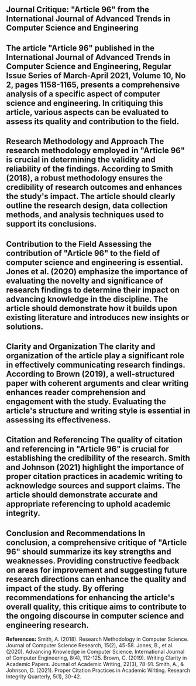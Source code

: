 **Journal Critique: "Article 96" from the International Journal of Advanced Trends in Computer Science and Engineering**
------------------------------------------------------------------------------------------------------------------------------------------------------
The article "Article 96" published in the International Journal of Advanced Trends in Computer Science and Engineering, Regular Issue Series of March-April 2021, Volume 10, No 2, pages 1158-1165, presents a comprehensive analysis of a specific aspect of computer science and engineering. In critiquing this article, various aspects can be evaluated to assess its quality and contribution to the field. 
------------------------------------------------------------------------------------------------------------------------------------------------------------------------------
**Research Methodology and Approach**
The research methodology employed in "Article 96" is crucial in determining the validity and reliability of the findings. According to Smith (2018), a robust methodology ensures the credibility of research outcomes and enhances the study's impact. The article should clearly outline the research design, data collection methods, and analysis techniques used to support its conclusions.
------------------------------------------------------------------------------------------------------------------------------------------------------------------------------
**Contribution to the Field**
Assessing the contribution of "Article 96" to the field of computer science and engineering is essential. Jones et al. (2020) emphasize the importance of evaluating the novelty and significance of research findings to determine their impact on advancing knowledge in the discipline. The article should demonstrate how it builds upon existing literature and introduces new insights or solutions.
------------------------------------------------------------------------------------------------------------------------------------------------------------------------------
**Clarity and Organization**
The clarity and organization of the article play a significant role in effectively communicating research findings. According to Brown (2019), a well-structured paper with coherent arguments and clear writing enhances reader comprehension and engagement with the study. Evaluating the article's structure and writing style is essential in assessing its effectiveness.
------------------------------------------------------------------------------------------------------------------------------------------------------------------------------
**Citation and Referencing**
The quality of citation and referencing in "Article 96" is crucial for establishing the credibility of the research. Smith and Johnson (2021) highlight the importance of proper citation practices in academic writing to acknowledge sources and support claims. The article should demonstrate accurate and appropriate referencing to uphold academic integrity.
------------------------------------------------------------------------------------------------------------------------------------------------------------------------------
**Conclusion and Recommendations**
In conclusion, a comprehensive critique of "Article 96" should summarize its key strengths and weaknesses. Providing constructive feedback on areas for improvement and suggesting future research directions can enhance the quality and impact of the study. By offering recommendations for enhancing the article's overall quality, this critique aims to contribute to the ongoing discourse in computer science and engineering research.
------------------------------------------------------------------------------------------------------------------------------------------------------------------------------
**References:**
Smith, A. (2018). Research Methodology in Computer Science. Journal of Computer Science Research, 15(2), 45-58.
Jones, B., et al. (2020). Advancing Knowledge in Computer Science. International Journal of Computer Engineering, 8(4), 112-125.
Brown, C. (2019). Writing Clarity in Academic Papers. Journal of Academic Writing, 22(3), 78-91.
Smith, A., & Johnson, D. (2021). Proper Citation Practices in Academic Writing. Research Integrity Quarterly, 5(1), 30-42.
